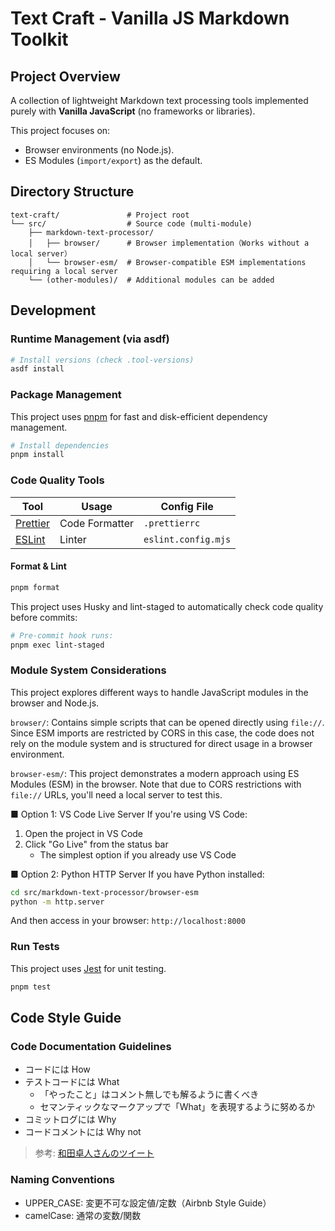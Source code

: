 # Text Craft - Vanilla JS Markdown Toolkit

## Project Overview

A collection of lightweight Markdown text processing tools implemented purely with **Vanilla JavaScript** (no frameworks or libraries).

This project focuses on:

- Browser environments (no Node.js).
- ES Modules (`import/export`) as the default.

## Directory Structure

```text
text-craft/               # Project root
└── src/                  # Source code (multi-module)
    ├── markdown-text-processor/
    │   ├── browser/      # Browser implementation（Works without a local server）
    │   └── browser-esm/  # Browser-compatible ESM implementations requiring a local server
    └── (other-modules)/  # Additional modules can be added
```

## Development

### Runtime Management (via asdf)

```sh
# Install versions (check .tool-versions)
asdf install
```

### Package Management

This project uses [pnpm](https://pnpm.io/) for fast and disk-efficient dependency management.

```sh
# Install dependencies
pnpm install
```

### Code Quality Tools

| Tool                             | Usage          | Config File         |
| -------------------------------- | -------------- | ------------------- |
| [Prettier](https://prettier.io/) | Code Formatter | `.prettierrc`       |
| [ESLint](https://eslint.org/)    | Linter         | `eslint.config.mjs` |

#### Format & Lint

```sh
pnpm format
```

This project uses Husky and lint-staged to automatically check code quality before commits:

```sh
# Pre-commit hook runs:
pnpm exec lint-staged
```

### Module System Considerations

This project explores different ways to handle JavaScript modules in the browser and Node.js.

`browser/`: Contains simple scripts that can be opened directly using `file://`. Since ESM imports are restricted by CORS in this case, the code does not rely on the module system and is structured for direct usage in a browser environment.

`browser-esm/`: This project demonstrates a modern approach using ES Modules (ESM) in the browser. Note that due to CORS restrictions with `file://` URLs, you'll need a local server to test this.

■ Option 1: VS Code Live Server
If you're using VS Code:

1. Open the project in VS Code
2. Click "Go Live" from the status bar
   - The simplest option if you already use VS Code

■ Option 2: Python HTTP Server
If you have Python installed:

```sh
cd src/markdown-text-processor/browser-esm
python -m http.server
```

And then access in your browser:
`http://localhost:8000`

### Run Tests

This project uses [Jest](https://jestjs.io/) for unit testing.

```sh
pnpm test
```

## Code Style Guide

### Code Documentation Guidelines

- コードには How
- テストコードには What
  - 「やったこと」はコメント無しでも解るように書くべき
  - セマンティックなマークアップで「What」を表現するように努めるか
- コミットログには Why
- コードコメントには Why not

> 参考: [和田卓人さんのツイート](https://x.com/t_wada/status/904916106153828352)

### Naming Conventions

- UPPER_CASE: 変更不可な設定値/定数（Airbnb Style Guide）
- camelCase: 通常の変数/関数
